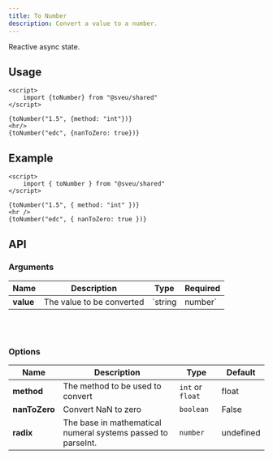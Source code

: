 ```yaml
---
title: To Number
description: Convert a value to a number.
---
```


<script>
    import Meta from "$components/meta.svelte"
</script>

<Meta />

Reactive async state.

## Usage

```svelte
<script>
    import {toNumber} from "@sveu/shared"
</script>

{toNumber("1.5", {method: "int"})}
<hr/>
{toNumber("edc", {nanToZero: true})}
```

## Example

```svelte live ln
<script>
    import { toNumber } from "@sveu/shared"
</script>

{toNumber("1.5", { method: "int" })}
<hr />
{toNumber("edc", { nanToZero: true })}
```

## API

### Arguments

| Name                | Description                          | Type                          | Required |
| ------------------- | ------------------------------------ | ----------------------------- | -------- |
| **value**           | The value to be converted            | `string | number`             | Yes      |

<br />
<br />

### Options

| Name                | Description                          | Type                          | Default  |
| ------------------- | ------------------------------------ | ----------------------------- | -------- |
| **method**          | The method to be used to convert     | `int` or `float`              | float    |
| **nanToZero**       | Convert NaN to zero                  | `boolean`                     | False    |
| **radix**           | The base in mathematical numeral systems passed to parseInt. | `number` | undefined |
